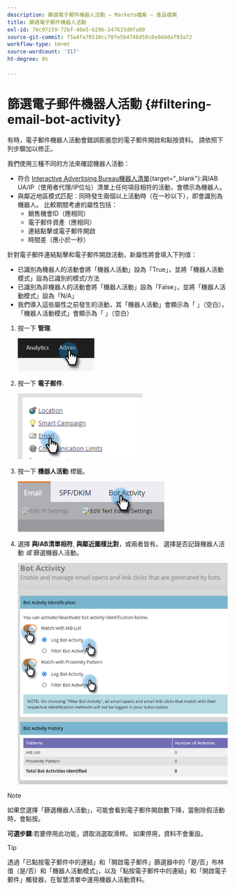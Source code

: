 ```yaml
---
description: 篩選電子郵件機器人活動 — Marketo檔案 — 產品檔案
title: 篩選電子郵件機器人活動
exl-id: 70c97159-72bf-46e5-b29b-247615d0fa80
source-git-commit: f5a4fa76510cc70fe5b4746d58c6e0d4daf93a72
workflow-type: tm+mt
source-wordcount: '317'
ht-degree: 0%

---
```


# 篩選電子郵件機器人活動 {#filtering-email-bot-activity}

有時，電子郵件機器人活動會錯誤膨脹您的電子郵件開啟和點按資料。 請依照下列步驟加以修正。

我們使用三種不同的方法來確認機器人活動：

* 符合 [Interactive Advertising Bureau機器人清單](https://www.iab.com/guidelines/iab-abc-international-spiders-bots-list/){target=&quot;_blank&quot;}:與IAB UA/IP（使用者代理/IP位址）清單上任何項目相符的活動，會標示為機器人。
* 與鄰近地區模式匹配：同時發生兩個以上活動時（在一秒以下），即會識別為機器人。 比較期間考慮的屬性包括：
   * 銷售機會ID（應相同）
   * 電子郵件資產（應相同）
   * 連結點擊或電子郵件開啟
   * 時間差（應小於一秒）

針對電子郵件連結點擊和電子郵件開啟活動，新屬性將會填入下列值：

* 已識別為機器人的活動會將「機器人活動」設為「True」，並將「機器人活動模式」設為已識別的模式/方法
* 已識別為非機器人的活動會將「機器人活動」設為「False」，並將「機器人活動模式」設為「N/A」
* 我們導入這些屬性之前發生的活動，其「機器人活動」會顯示為「 」（空白），「機器人活動模式」會顯示為「 」（空白）

1. 按一下 **管理**.

   ![](assets/filtering-email-bot-activity-1.png)

1. 按一下 **電子郵件**.

   ![](assets/filtering-email-bot-activity-2.png)

1. 按一下 **機器人活動** 標籤。

   ![](assets/filtering-email-bot-activity-3.png)

1. 選擇 **與IAB清單相符**, **與鄰近圖樣比對**，或兩者皆有。 選擇是否記錄機器人活動 _或_ 篩選機器人活動。

   ![](assets/filtering-email-bot-activity-4.png)

>[!NOTE]
>
>如果您選擇「篩選機器人活動」，可能會看到電子郵件開啟數下降，當刪除假活動時，會點按。

**可選步驟**:若要停用此功能，請取消選取滑桿。 如果停用，資料不會重設。

>[!TIP]
>
>透過「已點按電子郵件中的連結」和「開啟電子郵件」篩選器中的「是/否」布林值（是/否）和「機器人活動模式」，以及「點按電子郵件中的連結」和「開啟電子郵件」觸發器，在智慧清單中運用機器人活動資料。
